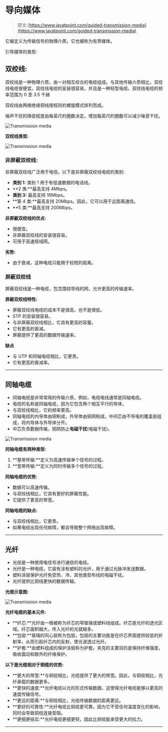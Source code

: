 # 导向媒体

> 原文:[https://www.javatpoint.com/guided-transmission-media](https://www.javatpoint.com/guided-transmission-media)

它被定义为传输信号的物理介质。它也被称为有界媒体。

引导媒体的类型:

## 双绞线:

双绞线是一种物理介质，由一对相互绞合的电缆组成。与其他传输介质相比，双绞线电缆很便宜。双绞线电缆的安装很容易，并且是一种轻型电缆。双绞线电缆的频率范围为 0 至 3.5 千赫

双绞线由两根绝缘铜线按规则的螺旋模式排列而成。

噪声干扰的降低程度由每英尺的圈数决定。增加每英尺的圈数可以减少噪音干扰。

![Transmission media](../Images/0ec638f6da9af402ccb2a95917d489b2.png)

**双绞线类型:**

![Transmission media](../Images/55d4c7b85b24adf28ac9fff7b7a15ff6.png)

### 非屏蔽双绞线:

非屏蔽双绞线广泛用于电信。以下是非屏蔽双绞线电缆的类别:

*   **类别 1:** 类别 1 用于有低速数据的电话线。
*   **2 类:**最高支持 4Mbps。
*   **类别 3:** 最高支持 16Mbps。
*   **第 4 类:**最高支持 20Mbps。因此，它可以用于远距离通信。
*   **5 类:**最高支持 200Mbps。

**非屏蔽双绞线的优点:**

*   很便宜。
*   非屏蔽双绞线的安装很容易。
*   可用于高速局域网。

**劣势:**

*   由于衰减，这种电缆只能用于较短的距离。

### 屏蔽双绞线

屏蔽双绞线是一种电缆，包含围绕导线的网，允许更高的传输速率。

**屏蔽双绞线特性:**

*   屏蔽双绞线电缆的成本不是很高，也不是很低。
*   STP 的安装很容易。
*   与非屏蔽双绞线相比，它具有更高的容量。
*   它有更高的衰减。
*   屏蔽提供了更高的数据传输速率。

**缺点**

*   与 UTP 和同轴电缆相比，它更贵。
*   它有更高的衰减率。

* * *

## 同轴电缆

*   同轴电缆是非常常用的传输介质，例如，电视电线通常是同轴电缆。
*   电缆的名称是同轴电缆，因为它包含两个相互平行的导体。
*   与双绞线相比，它的频率更高。
*   同轴电缆的内导体由铜制成，外导体由铜网制成。中间芯由不导电的覆盖层组成，将内导体与外导体分开。
*   中芯负责数据传输，铜网防止**电磁干扰**(电磁干扰)。

![Transmission media](../Images/4ebdb743e4191a4fb565ca0c8c38ac8b.png)

**同轴电缆有两种类型:**

1.  **基带传输:**定义为高速传输单个信号的过程。
2.  **宽带传输:**定义为同时传输多个信号的过程。

**同轴电缆的优势:**

*   数据可以高速传输。
*   与双绞线相比，它具有更好的屏蔽性能。
*   它提供了更高的带宽。

**同轴电缆的缺点:**

*   与双绞线相比，它更贵。
*   如果电缆出现任何故障，都会导致整个网络出现故障。

* * *

## 光纤

*   光缆是一种使用电信号进行通信的电缆。
*   光纤是一种电缆，它装有涂有塑料的光纤，用于通过光脉冲发送数据。
*   塑料涂层保护光纤免受热、冷、其他类型布线的电磁干扰。
*   光纤提供比铜线更快的数据传输。

**光缆示意图:**

![Transmission media](../Images/3e850c1f25e84b3bc7af398db4c08d11.png)

**光纤电缆的基本元件:**

*   **纤芯:**光纤由一根被称为纤芯的窄玻璃或塑料线组成。纤芯是光纤的透光区域。纤芯面积越大，传入光纤的光就越多。
*   **包层:**玻璃的同心层称为包层。包层的主要功能是在纤芯界面提供较低的折射率，从而引起纤芯内的反射，使光波透过光纤。
*   **护套:**由塑料组成的保护涂层称为护套。夹克的主要目的是保持纤维强度，吸收震动和额外的纤维保护。

**以下是光缆相对于铜缆的优势:**

*   **更大的带宽:**与铜缆相比，光缆提供了更大的带宽。因此，与铜缆相比，光纤承载的数据更多。
*   **更快的速度:**光纤电缆以光的形式传输数据。这使得光纤电缆能够以更高的速度传输信号。
*   **更远的距离:**与铜缆相比，光缆传输数据的距离更远。
*   **更好的可靠性:**光纤电缆比铜缆更可靠，因为它不受任何温度变化的影响，同时会导致铜缆连接受阻。
*   **更细更结实:**光纤电缆更细更轻，因此比铜缆能承受更大的拉力。

* * *